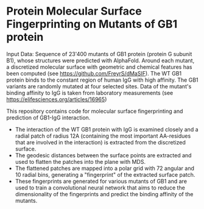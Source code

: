 # Protein Molecular Surface Fingerprinting on Mutants of GB1 protein

Input Data: Sequence of 23'400 mutants of GB1 protein (protein G subunit B1), whose structures were predicted with AlphaFold. Around each mutant, a discretized molecular surface with geometric and chemical features has been computed (see https://github.com/FreyrS/dMaSIF). The WT GB1 protein binds to the constant region of human IgG with high affinity. The GB1 variants are randomly mutated at four selected sites. Data of the mutant's binding affinity to IgG is taken from laboratory measurements (see https://elifesciences.org/articles/16965)

This repository contains code for molecular surface fingerprinting and prediction of GB1-IgG interaction. 
- The interaction of the WT GB1 protein with IgG is examined closely and a radial patch of radius 12A (containing the most important AA-residues that are involved in the interaction) is extracted from the discretized surface. 
- The geodesic distances between the surface points are extracted and used to flatten the patches into the plane with MDS.
- The flattened patches are mapped into a polar grid with 72 angular and 10 radial bins, generating a "fingerprint" of the extracted surface patch. 
- These fingerprints are generated for various mutants of GB1 and are used to train a convolutional neural network that aims to reduce the dimensionality of the fingerprints and predict the binding affinity of the mutants. 
